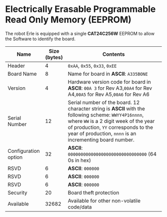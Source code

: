 # Electrically Erasable Programmable Read Only Memory (EEPROM)


The robot Erle is equipped with a single **CAT24C256W** EEPROM to allow the Software to identify the board.

| Name | Size (bytes) | Contents |
| -----| -------------|----------|
| Header | 4 | `0xAA`, `0x55`, `0x33`, `0xEE` |
| Board Name | 8 | Name for board in **ASCII**: `A335BONE`|
| Version | 4 | Hardware version code for board in **ASCII**: `00A￼3` for Rev A3,`00A4` for Rev A4,`00A5` for Rev A5,`00A6` for Rev A6 |
| Serial Number | 12 | Serial number of the board. 12 character string is **ASCII** with the following scheme: `WWYY4P16nnnn`, where `WW` is a 2 digit week of the year of production, `YY` corresponds to the year of production, `nnnn` is an incrementing board number.|
| Configuration option | 32 | **ASCII**: `0000000000000000000000000000000` (64 0s in hex) |
| RSVD | 6 | **ASCII**: `000000` |
| RSVD | 6 | **ASCII**: `000000` |
| RSVD | 6 | **ASCII**: `000000` |
| Security | 20 | Board theft protection |
| Available | 32682 | Available for other non-volatile code/data |

